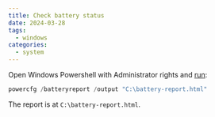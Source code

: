 ```yaml
---
title: Check battery status
date: 2024-03-28
tags:
  - windows
categories:
  - system
---
```


Open Windows Powershell with Administrator rights and [run](https://www.pcmag.com/how-to/how-to-check-your-laptops-battery-health-in-windows-10):

```powershell
powercfg /batteryreport /output "C:\battery-report.html"
```

The report is at `C:\battery-report.html`.
